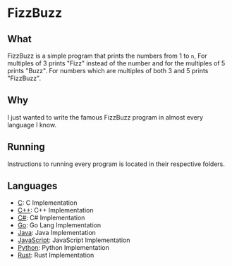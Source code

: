 # FizzBuzz
## What
FizzBuzz is a simple program that prints the numbers from 1 to `n`, For multiples of 3 prints "Fizz" instead of the number and for the multiples of 5 prints "Buzz". For numbers which are multiples of both 3 and 5 prints "FizzBuzz".

## Why
I just wanted to write the famous FizzBuzz program in almost every language I know.

## Running
Instructions to running every program is located in their respective folders.

## Languages
* [C](./C): C Implementation
* [C++](./C++): C++ Implementation
* [C#](./C#): C# Implementation
* [Go](./Go): Go Lang Implementation
* [Java](./Java): Java Implementation
* [JavaScript](./JavaScript): JavaScript Implementation
* [Python](./Python): Python Implementation
* [Rust](./Rust): Rust Implementation